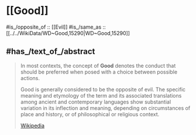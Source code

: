 
# [[Good]] 

#is_/opposite_of :: [[Evil]] 
#is_/same_as :: [[../../WikiData/WD~Good,15290|WD~Good,15290]] 
## #has_/text_of_/abstract 

> In most contexts, the concept of **Good** denotes the conduct that should be preferred 
> when posed with a choice between possible actions. 
> 
> Good is generally considered to be the opposite of evil. 
> The specific meaning and etymology of the term and its associated translations among ancient and contemporary languages show substantial variation in its inflection and meaning, depending on circumstances of place and history, or of philosophical or religious context.
>
> [Wikipedia](https://en.wikipedia.org/wiki/Good) 

